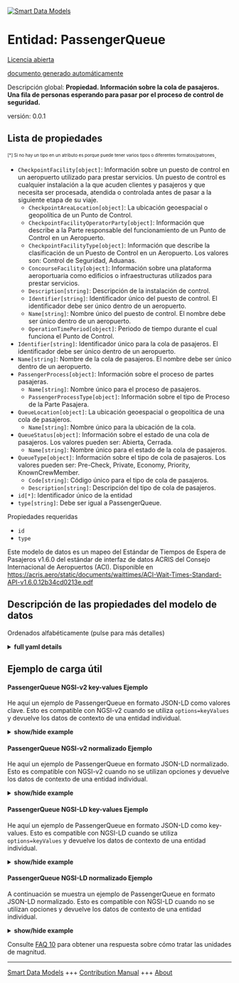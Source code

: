 <!-- 10-Header -->    
[![Smart Data Models](https://smartdatamodels.org/wp-content/uploads/2022/01/SmartDataModels_logo.png "Logo")](https://smartdatamodels.org)    
Entidad: PassengerQueue    
=======================<!-- /10-Header -->    
<!-- 15-License -->    
[Licencia abierta](https://github.com/smart-data-models//dataModel.ACRIS/blob/master/PassengerQueue/LICENSE.md)    
[documento generado automáticamente](https://docs.google.com/presentation/d/e/2PACX-1vTs-Ng5dIAwkg91oTTUdt8ua7woBXhPnwavZ0FxgR8BsAI_Ek3C5q97Nd94HS8KhP-r_quD4H0fgyt3/pub?start=false&loop=false&delayms=3000#slide=id.gb715ace035_0_60)    
<!-- /15-License -->    
<!-- 20-Description -->    
Descripción global: **Propiedad. Información sobre la cola de pasajeros. Una fila de personas esperando para pasar por el proceso de control de seguridad.**    
versión: 0.0.1    
<!-- /20-Description -->    
<!-- 30-PropertiesList -->    
## Lista de propiedades    
<sup><sub>[*] Si no hay un tipo en un atributo es porque puede tener varios tipos o diferentes formatos/patrones</sub></sup>.    
- `CheckpointFacility[object]`: Información sobre un puesto de control en un aeropuerto utilizado para prestar servicios. Un puesto de control es cualquier instalación a la que acuden clientes y pasajeros y que necesita ser procesada, atendida o controlada antes de pasar a la siguiente etapa de su viaje.  	- `CheckpointAreaLocation[object]`: La ubicación geoespacial o geopolítica de un Punto de Control.      
	- `CheckpointFacilityOperatorParty[object]`: Información que describe a la Parte responsable del funcionamiento de un Punto de Control en un Aeropuerto.      
	- `CheckpointFacilityType[object]`: Información que describe la clasificación de un Puesto de Control en un Aeropuerto. Los valores son: Control de Seguridad, Aduanas.      
	- `ConcourseFacility[object]`: Información sobre una plataforma aeroportuaria como edificios o infraestructuras utilizados para prestar servicios.      
	- `Description[string]`: Descripción de la instalación de control.      
	- `Identifier[string]`: Identificador único del puesto de control. El identificador debe ser único dentro de un aeropuerto.      
	- `Name[string]`: Nombre único del puesto de control. El nombre debe ser único dentro de un aeropuerto.      
	- `OperationTimePeriod[object]`: Periodo de tiempo durante el cual funciona el Punto de Control.      
- `Identifier[string]`: Identificador único para la cola de pasajeros. El identificador debe ser único dentro de un aeropuerto.  - `Name[string]`: Nombre de la cola de pasajeros. El nombre debe ser único dentro de un aeropuerto.  - `PassengerProcess[object]`: Información sobre el proceso de partes pasajeras.  	- `Name[string]`: Nombre único para el proceso de pasajeros.      
	- `PassengerProcessType[object]`: Información sobre el tipo de Proceso de la Parte Pasajera.      
- `QueueLocation[object]`: La ubicación geoespacial o geopolítica de una cola de pasajeros.  	- `Name[string]`: Nombre único para la ubicación de la cola.      
- `QueueStatus[object]`: Información sobre el estado de una cola de pasajeros. Los valores pueden ser: Abierta, Cerrada.  	- `Name[string]`: Nombre único para el estado de la cola de pasajeros.      
- `QueueType[object]`: Información sobre el tipo de cola de pasajeros. Los valores pueden ser: Pre-Check, Private, Economy, Priority, KnownCrewMember.  	- `Code[string]`: Código único para el tipo de cola de pasajeros.      
	- `Description[string]`: Descripción del tipo de cola de pasajeros.      
- `id[*]`: Identificador único de la entidad  - `type[string]`: Debe ser igual a PassengerQueue.  <!-- /30-PropertiesList -->    
<!-- 35-RequiredProperties -->    
Propiedades requeridas    
- `id`  - `type`  <!-- /35-RequiredProperties -->    
<!-- 40-RequiredProperties -->    
Este modelo de datos es un mapeo del Estándar de Tiempos de Espera de Pasajeros v1.6.0 del estándar de interfaz de datos ACRIS del Consejo Internacional de Aeropuertos (ACI). Disponible en https://acris.aero/static/documents/waittimes/ACI-Wait-Times-Standard-API-v1.6.0.12b34cd0213e.pdf    
<!-- /40-RequiredProperties -->    
<!-- 50-DataModelHeader -->    
## Descripción de las propiedades del modelo de datos    
Ordenados alfabéticamente (pulse para más detalles)    
<!-- /50-DataModelHeader -->    
<!-- 60-ModelYaml -->    
<details><summary><strong>full yaml details</strong></summary>      
```yaml    
PassengerQueue:      
  description: Property. Information about the Passenger Party Queue. A line of people waiting to pass through the security checkpoint process.      
  properties:      
    CheckpointFacility:      
      description: 'Information about a Checkpoint in an Airport used to provide services. A Checkpoint facility is any facility where customers and passengers turn up and need to be processed, serviced or screened before proceeding to the next stage of their journey. '      
      properties:      
        CheckpointAreaLocation:      
          description: The geospatial or geopolitical location of a Checkpoint.      
          properties:      
            AirportElevation:      
              description: 'The height of an Airport, above sea level.'      
              properties:      
                AirportElevationUnitOfMeasurement:      
                  description: The unit of measure of the height of an Airport above sea level (FT for foot or M for metre).      
                  properties:      
                    Name:      
                      description: The name of the unit of measure for an Airport elevation above sea level.      
                      type: string      
                      x-ngsi:      
                        type: Property      
                  type: object      
                  x-ngsi:      
                    type: Property      
                Name:      
                  description: The name of an Airport elevation above sea level.      
                  type: string      
                  x-ngsi:      
                    type: Property      
                Value:      
                  description: The value of an Airport elevation above sea level.      
                  type: number      
                  x-ngsi:      
                    type: Property      
              type: object      
              x-ngsi:      
                type: Property      
            Latitude:      
              description: Coordinate of the latitude of the checkpoint area location.      
              type: number      
              x-ngsi:      
                type: Property      
            Longitude:      
              description: Coordinate of the longitude of the checkpoint area location.      
              type: number      
              x-ngsi:      
                type: Property      
            Name:      
              description: Unique name for geospatial or geopolitical location of a Checkpoint Area Location.      
              type: string      
              x-ngsi:      
                type: Property      
            Srid:      
              description: 'A Spatial Reference System Identifier (SRID), to identify the spatial coordinate system definitions'      
              type: number      
              x-ngsi:      
                type: Property      
            ZoneAreaLocation:      
              description: The geospatial or geopolitical location of a Queuing Zone in a Terminal.      
              properties:      
                Name:      
                  description: Unique name for the Zone Area Location.      
                  type: string      
                  x-ngsi:      
                    type: Property      
                TerminalAreaLocation:      
                  description: The geospatial or geopolitical location of an Airport Terminal building.      
                  properties:      
                    AirportLocation:      
                      description: The geospatial or geopolitical location of an Airport.      
                      properties:      
                        Latitude:      
                        Longitude:      
                        Name:      
                        Srid:      
                      type: object      
                      x-ngsi:      
                        type: Property      
                    Name:      
                      description: Unique name for the Terminal Area Location.      
                      type: string      
                      x-ngsi:      
                        type: Property      
                  type: object      
                  x-ngsi:      
                    type: Property      
              type: object      
              x-ngsi:      
                type: Property      
          type: object      
          x-ngsi:      
            type: Property      
        CheckpointFacilityOperatorParty:      
          description: Information that describes the Party responsible for the operation of a Checkpoint in an Airport.      
          properties:      
            Name:      
              description: Unique name of the Operator Party for the Checkpoint Facility.      
              type: string      
              x-ngsi:      
                type: Property      
          type: object      
          x-ngsi:      
            type: Property      
        CheckpointFacilityType:      
          description: 'Information that describes the classification for a Checkpoint in an Airport. Values are: Security Screening, Customs.'      
          properties:      
            Code:      
              description: Unique code for the Checkpoint Facility Type.      
              type: string      
              x-ngsi:      
                type: Property      
            Description:      
              description: Description of the Checkpoint Facility Type.      
              type: string      
              x-ngsi:      
                type: Property      
          type: object      
          x-ngsi:      
            type: Property      
        ConcourseFacility:      
          description: Information about an Airport Concourse as buildings or infrastructure used to provide services.      
          properties:      
            Identifier:      
              description: Unique identifier for the Concourse Facility.      
              type: string      
              x-ngsi:      
                type: Property      
            Name:      
              description: Unique name for the Concourse Facility.      
              type: string      
              x-ngsi:      
                type: Property      
            TerminalFacility:      
              description: Information about an Airport Terminal as buildings or infrastructure used to provide services.      
              properties:      
                AirportFacility:      
                  description: Information about an Airport as buildings or infrastructure used to provide services.      
                  properties:      
                    IataCode:      
                      description: Three character IATA code for the Airport.      
                      type: string      
                      x-ngsi:      
                        type: Property      
                    IcaoCode:      
                      description: Four character ICAO code for the Airport.      
                      type: string      
                      x-ngsi:      
                        type: Property      
                    Name:      
                      description: Common name of the Airport.      
                      type: string      
                      x-ngsi:      
                        type: Property      
                  type: object      
                  x-ngsi:      
                    type: Property      
                Identifier:      
                  description: Unique identifier for the Terminal Facility.      
                  type: string      
                  x-ngsi:      
                    type: Property      
                Name:      
                  description: Unique name for the Terminal Facility.      
                  type: string      
                  x-ngsi:      
                    type: Property      
              type: object      
              x-ngsi:      
                type: Property      
          type: object      
          x-ngsi:      
            type: Property      
        Description:      
          description: Description of the Checkpoint Facility.      
          type: string      
          x-ngsi:      
            type: Property      
        Identifier:      
          description: Unique identifier for the Checkpoint Facility. The identifier should be unique within an Airport.      
          type: string      
          x-ngsi:      
            type: Property      
        Name:      
          description: Unique name for the Checkpoint Facility. The name should be unique within an Airport.      
          type: string      
          x-ngsi:      
            type: Property      
        OperationTimePeriod:      
          description: The time period over which the Checkpoint is operating.      
          properties:      
            ClosingTime:      
              description: 'The date and time from when the Checkpoint Facility is closed. Date time should be UTC, compliant with ISO 8601 format (e.g. 2023-04-20T11:54:59Z)'      
              type: string      
              x-ngsi:      
                type: Property      
            OpeningTime:      
              description: 'The date and time from when the Checkpoint Facility is open. Date time should be UTC, compliant with ISO 8601 format (e.g. 2023-04-20T11:54:59Z)'      
              type: string      
              x-ngsi:      
                type: Property      
          type: object      
          x-ngsi:      
            type: Property      
      type: object      
      x-ngsi:      
        type: Property      
    Identifier:      
      description: Unique identifier for the Passenger Queue. The identifier should be unique within an Airport.      
      type: string      
      x-ngsi:      
        type: Property      
    Name:      
      description: Name of the Passenger Queue. The name should be unique within an Airport.      
      type: string      
      x-ngsi:      
        type: Property      
    PassengerProcess:      
      description: Information about the Passenger Party Process.      
      properties:      
        Name:      
          description: Unique name for the Passenger Process.      
          type: string      
          x-ngsi:      
            type: Property      
        PassengerProcessType:      
          description: Information about the type of Passenger Party Process.      
          properties:      
            Code:      
              description: Unique code for the type of Passenger Party Process.      
              type: string      
              x-ngsi:      
                type: Property      
            Description:      
              description: Description of the type of Passenger Party Process.      
              type: string      
              x-ngsi:      
                type: Property      
          type: object      
          x-ngsi:      
            type: Property      
      type: object      
      x-ngsi:      
        type: Property      
    QueueLocation:      
      description: The geospatial or geopolitical location of a Passenger Queue.      
      properties:      
        Name:      
          description: Unique name for the Queue Location.      
          type: string      
          x-ngsi:      
            type: Property      
      type: object      
      x-ngsi:      
        type: Property      
    QueueStatus:      
      description: 'Information about the status of a Passenger Queue. Values can be: Open, Closed.'      
      properties:      
        Name:      
          description: Unique name for the status of the Passenger Queue.      
          type: string      
          x-ngsi:      
            type: Property      
      type: object      
      x-ngsi:      
        type: Property      
    QueueType:      
      description: 'Information about the type of a Passenger Queue. Values can be: Pre-Check, Private, Economy, Priority, KnownCrewMember.'      
      properties:      
        Code:      
          description: Unique code for the type of Passenger Queue.      
          type: string      
          x-ngsi:      
            type: Property      
        Description:      
          description: Description of the type of Passenger Queue.      
          type: string      
          x-ngsi:      
            type: Property      
      type: object      
      x-ngsi:      
        type: Property      
    id:      
      anyOf:      
        - description: Identifier format of any NGSI entity      
          maxLength: 256      
          minLength: 1      
          pattern: ^[\w\-\.\{\}\$\+\*\[\]`|~^@!,:\\]+$      
          type: string      
          x-ngsi:      
            type: Property      
        - description: Identifier format of any NGSI entity      
          format: uri      
          type: string      
          x-ngsi:      
            type: Property      
      description: Unique identifier of the entity      
      x-ngsi:      
        type: Property      
    type:      
      description: It must be equal to PassengerQueue.      
      enum:      
        - PassengerQueue      
      type: string      
      x-ngsi:      
        type: Property      
  required:      
    - id      
    - type      
  type: object      
  x-derived-from: https://acris.aero/static/documents/waittimes/ACI-Wait-Times-API-Specification-v1.6.0.1c4ec122da9a.yaml      
  x-disclaimer: 'Redistribution and use in source and binary forms, with or without modification, are permitted  provided that the license conditions are met. Copyleft (c) 2022 Contributors to Smart Data Models Program'      
  x-license-url: https://github.com/smart-data-models/dataModel.ACRIS/blob/master/PassengerQueue/LICENSE.md      
  x-model-schema: https://smart-data-models.github.io/dataModel.ACRIS/PassengerQueue/schema.json      
  x-model-tags: ACRIS      
  x-version: 0.0.1      
```    
</details>      
<!-- /60-ModelYaml -->    
<!-- 70-MiddleNotes -->    
<!-- /70-MiddleNotes -->    
<!-- 80-Examples -->    
## Ejemplo de carga útil    
#### PassengerQueue NGSI-v2 key-values Ejemplo    
He aquí un ejemplo de PassengerQueue en formato JSON-LD como valores clave. Esto es compatible con NGSI-v2 cuando se utiliza `options=keyValues` y devuelve los datos de contexto de una entidad individual.    
<details><summary><strong>show/hide example</strong></summary>      
```json  
{  
  "id": "urn:ngsi-ld:QueueMeasurement:id:IEQX:79193255",  
  "type": "PassengerQueue",  
  "Occupancy": 58,  
  "ProjectedWaitTime": 544.4,  
  "Throughput": 384,  
  "WaitTime": 645.9,  
  "MeasurementDevice": {  
    "Name": "",  
    "MeasurementDeviceLocation": {  
      "Name": ""  
    }  
  },  
  "MeasurementTimePeriod": {  
    "EndTime": "2023-03-22T18:59:02Z"  
  },  
  "PassengerQueue": {  
    "Identifier": "1",  
    "Name": "1",  
    "CheckpointFacility": {  
      "Description": "",  
      "Identifier": "1bdaec90-7a42-11e7-bb31-be2e44b06b34",  
      "Name": "Checkpoint B",  
      "CheckpointAreaLocation": {  
        "Latitude": 43.02,  
        "longitude": 3.08  
      },  
      "CheckpointFacilityOperatorParty": {  
        "Name": ""  
      },  
      "CheckpointFacilityType": {  
        "Code": "",  
        "Description": ""  
      },  
      "ConcourseFacility": {  
        "Identifier": "BA/B",  
        "Name": "Boarding Area B",  
        "TerminalFacility": {  
          "Identifier": "T1",  
          "Name": "Terminal 1",  
          "AirportFacility": {  
            "IataCode": "SFO",  
            "IcaoCode": "KSFO",  
            "Name": "San Francisco InternationalAirport"  
          }  
        }  
      },  
      "OperationTimePeriod": {  
        "ClosingTime": "",  
        "OpeningTime": ""  
      }  
    },  
    "PassengerProcess": {  
      "Name": "",  
      "PassengerProcessType": {  
        "Code": "",  
        "Description": ""  
      }  
    },  
    "QueueLocation": {  
      "Name": ""  
    },  
    "QueueStatus": {  
      "Name": ""  
    },  
    "QueueType": {  
      "Code": "",  
      "Description": ""  
    }  
  }  
}  
```  
</details>    
#### PassengerQueue NGSI-v2 normalizado Ejemplo    
He aquí un ejemplo de PassengerQueue en formato JSON-LD normalizado. Esto es compatible con NGSI-v2 cuando no se utilizan opciones y devuelve los datos de contexto de una entidad individual.    
<details><summary><strong>show/hide example</strong></summary>      
```json  
{  
  "id": "urn:ngsi-ld:PassengerQueue:id:CFYG:74194684",  
  "type": "PassengerQueue",  
  "Identifier": {  
    "type": "Text",  
    "value": "1"  
  },  
  "Name": {  
    "type": "Text",  
    "value": "1"  
  },  
  "CheckpointFacility": {  
    "type": "StructuredValue",  
    "value": {  
      "Description": "",  
      "Identifier": "1bdaec90-7a42-11e7-bb31-be2e44b06b34",  
      "Name": "Checkpoint B",  
      "CheckpointAreaLocation": {  
        "Latitude": 40.42,  
        "Longitude": 3.708,  
        "Name": "",  
        "Srid": 0,  
        "AirportElevation": {  
          "Name": "",  
          "Value": 3.6,  
          "AirportElevationUnitOfMeasurement": {  
            "Name": "Meters"  
          }  
        },  
        "ZoneAreaLocation": {  
          "Name": "",  
          "TerminalAreaLocation": {  
            "Name": "",  
            "AirportLocation": {  
              "Latitude": 40.42,  
              "Longitude": 3.708,  
              "Name": "Barajas",  
              "Srid": 0  
            }  
          }  
        }  
      },  
      "CheckpointFacilityOperatorParty": {  
        "Name": ""  
      },  
      "CheckpointFacilityType": {  
        "Code": "",  
        "Description": ""  
      },  
      "ConcourseFacility": {  
        "Identifier": "BA/B",  
        "Name": "Boarding area B",  
        "TerminalFacility": {  
          "Identifier": "T1",  
          "Name": "Terminal 1",  
          "AirportFacility": {  
            "IataCode": "SFO",  
            "IcaoCode": "KSFO",  
            "Name": "San Francisco Internationl Airport"  
          }  
        }  
      },  
      "OperationTimePeriod": {  
        "ClosingTime": "",  
        "OpeningTime": ""  
      }  
    }  
  },  
  "PassengerProcess": {  
    "type": "StructuredValue",  
    "value": {  
      "Name": "",  
      "PassengerProcessType": {  
        "Code": "",  
        "Description": ""  
      }  
    }  
  },  
  "QueueLocation": {  
    "type": "StructuredValue",  
    "value": {  
      "Name": ""  
    }  
  },  
  "QueueStatus": {  
    "type": "StructuredValue",  
    "value": {  
      "Name": ""  
    }  
  },  
  "QueueType": {  
    "type": "StructuredValue",  
    "value": {  
      "Code": "",  
      "Description": ""  
    }  
  }  
}  
```  
</details>    
#### PassengerQueue NGSI-LD key-values Ejemplo    
He aquí un ejemplo de PassengerQueue en formato JSON-LD como key-values. Esto es compatible con NGSI-LD cuando se utiliza `options=keyValues` y devuelve los datos de contexto de una entidad individual.    
<details><summary><strong>show/hide example</strong></summary>      
```json  
{  
  "id": "urn:ngsi-ld:PassengerQueue:id:DLSH:49883369",  
  "type": "PassengerQueue",  
  "Identifier": "1",  
  "Name": "1",  
  "CheckpointFacility": {  
    "Description": "",  
    "Identifier": "1bdaec90-7a42-11e7-bb31-be2e44b06b34",  
    "Name": "Checkpoint B",  
    "CheckpointAreaLocation": {  
      "Latitude": 40.42,  
      "Longitude": 3.08,  
      "Name": "",  
      "$rid": 0  
    },  
    "CheckpointFacilityOperatorParty": {  
      "Name": ""  
    },  
    "CheckpointFacilityType": {  
      "Code": "",  
      "Description": ""  
    },  
    "ConcourseFacility": {  
      "Identifier": "BA/B",  
      "Name": "Boarding Area B",  
      "TerminalFacility": {  
        "Identifier": "T1",  
        "Name": "Terminal 1",  
        "AirportFacility": {  
          "IataCode": "SFO",  
          "IcaoCode": "KSFO",  
          "Name": "San Francisco International Airport"  
        }  
      }  
    },  
    "OperationTimePeriod": {  
      "ClosingTime": "",  
      "OpeningTime": ""  
    }  
  },  
  "PassengerProcess": {  
    "Name": "",  
    "PassengerProcessType": {  
      "Code": "",  
      "Description": ""  
    }  
  },  
  "QueueLocation": {  
    "Name": ""  
  },  
  "QueueStatus": {  
    "Name": ""  
  },  
  "QueueType": {  
    "Code": "",  
    "Description": ""  
  },  
  "@context": [  
    "https://raw.githubusercontent.com/smart-data-models/dataModel.ACRIS/master/context.jsonld"  
  ]  
}  
```  
</details>    
#### PassengerQueue NGSI-LD normalizado Ejemplo    
A continuación se muestra un ejemplo de PassengerQueue en formato JSON-LD normalizado. Esto es compatible con NGSI-LD cuando no se utilizan opciones y devuelve los datos de contexto de una entidad individual.    
<details><summary><strong>show/hide example</strong></summary>      
```json  
{  
    "id": "urn:ngsi-ld:PassengerQueue:id:CFYG:74194684",  
    "type": "PassengerQueue",  
    "Identifier": {  
        "type": "Property",  
        "value": "1"  
    },  
    "Name": {  
        "type": "Property",  
        "value": "1"  
    },  
    "CheckpointFacility": {  
        "type": "Property",  
        "value": {  
            "Description": "",  
            "Identifier": "1bdaec90-7a42-11e7-bb31-be2e44b06b34",  
            "Name": "Checkpoint B",  
            "CheckpointAreaLocation": {  
                "Latitude": 40.42,  
                "Longitude": 3.708,  
                "Name": "",  
                "Srid": 0,  
                "AirportElevation": {  
                    "Name": "",  
                    "Value": 3.6,  
                    "AirportElevationUnitOfMeasurement": {  
                        "Name": "Meters"  
                    }  
                },  
                "ZoneAreaLocation": {  
                    "Name": "",  
                    "TerminalAreaLocation": {  
                        "Name": "",  
                        "AirportLocation": {  
                            "Latitude": 40.42,  
                            "Longitude": 3.708,  
                            "Name": "Barajas",  
                            "Srid": 0  
                        }  
                    }  
                }  
            },  
            "CheckpointFacilityOperatorParty": {  
                "Name": ""  
            },  
            "CheckpointFacilityType": {  
                "Code": "",  
                "Description": ""  
            },  
            "ConcourseFacility": {  
                "Identifier": "BA/B",  
                "Name": "Boarding area B",  
                "TerminalFacility": {  
                    "Identifier": "T1",  
                    "Name": "Terminal 1",  
                    "AirportFacility": {  
                        "IataCode": "SFO",  
                        "IcaoCode": "KSFO",  
                        "Name": "San Francisco Internationl Airport"  
                    }  
                }  
            },  
            "OperationTimePeriod": {  
                "ClosingTime": "",  
                "OpeningTime": ""  
            }  
        }  
    },  
    "PassengerProcess": {  
        "type": "Property",  
        "value": {  
            "Name": "",  
            "PassengerProcessType": {  
                "Code": "",  
                "Description": ""  
            }  
        }  
    },  
    "QueueLocation": {  
        "type": "Property",  
        "value": {  
            "Name": ""  
        }  
    },  
    "QueueStatus": {  
        "type": "Property",  
        "value": {  
            "Name": ""  
        }  
    },  
    "QueueType": {  
        "type": "Property",  
        "value": {  
            "Code": "",  
            "Description": ""  
        }  
    },  
    "@context": [  
        "https://raw.githubusercontent.com/smart-data-models/dataModel.ACRIS/master/context.jsonld"  
    ]  
}  
```  
</details><!-- /80-Examples -->    
<!-- 90-FooterNotes -->    
<!-- /90-FooterNotes -->    
<!-- 95-Units -->    
Consulte [FAQ 10](https://smartdatamodels.org/index.php/faqs/) para obtener una respuesta sobre cómo tratar las unidades de magnitud.    
<!-- /95-Units -->    
<!-- 97-LastFooter -->    
---    
[Smart Data Models](https://smartdatamodels.org) +++ [Contribution Manual](https://bit.ly/contribution_manual) +++ [About](https://bit.ly/Introduction_SDM)<!-- /97-LastFooter -->    
